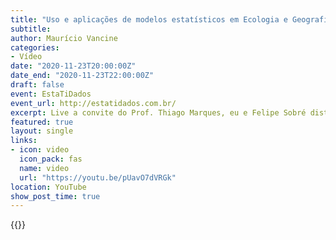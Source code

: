 ```yaml
---
title: "Uso e aplicações de modelos estatísticos em Ecologia e Geografia"
subtitle: 
author: Maurício Vancine
categories:
- Vídeo
date: "2020-11-23T20:00:00Z"
date_end: "2020-11-23T22:00:00Z"
draft: false
event: EstaTiDados
event_url: http://estatidados.com.br/
excerpt: Live a convite do Prof. Thiago Marques, eu e Felipe Sobré distimos um pouco sobre os usos e aplicações de modelos estatísticos em Ecologia e Geografia.
featured: true
layout: single
links:
- icon: video
  icon_pack: fas
  name: video
  url: "https://youtu.be/pUavO7dVRGk"
location: YouTube
show_post_time: true
---
```


{{<youtube pUavO7dVRGk>}}
